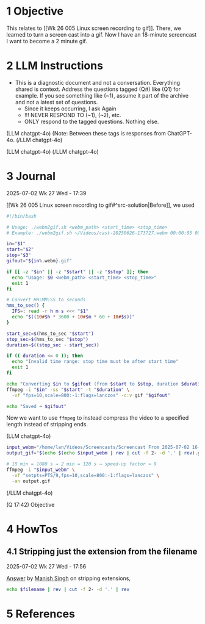 
# 1 Objective

This relates to [[Wk 26 005 Linux screen recording to gif]]. There, we learned to turn a screen cast into a gif. Now I have an 18-minute screencast I want to become a 2 minute gif.


# 2 LLM Instructions
- This is a diagnostic document and not a conversation. Everything shared is context. Address the questions tagged (Q#) like (Q1) for example. If you see something like (~1), assume it part of the archive and not a latest set of questions.
	- Since it keeps occurring, I ask Again
	- !!! NEVER RESPOND TO (~1), (~2), etc.
	- ONLY respond to the tagged questions. Nothing else.

(LLM chatgpt-4o)
(Note: Between these tags is responses from ChatGPT-4o.
(/LLM chatgpt-4o)

(LLM chatgpt-4o)
(/LLM chatgpt-4o)

# 3 Journal

2025-07-02 Wk 27 Wed - 17:39

[[Wk 26 005 Linux screen recording to gif#^src-solution|Before]], we used

```sh
#!/bin/bash

# Usage: ./webm2gif.sh <webm_path> <start_time> <stop_time>
# Example: ./webm2gif.sh ~/Videos/cast-20250626-173727.webm 00:00:05 00:00:15

in="$1"
start="$2"
stop="$3"
gifout="${in%.webm}.gif"

if [[ -z "$in" || -z "$start" || -z "$stop" ]]; then
  echo "Usage: $0 <webm_path> <start_time> <stop_time>"
  exit 1
fi

# Convert HH:MM:SS to seconds
hms_to_sec() {
  IFS=: read -r h m s <<< "$1"
  echo "$((10#$h * 3600 + 10#$m * 60 + 10#$s))"
}

start_sec=$(hms_to_sec "$start")
stop_sec=$(hms_to_sec "$stop")
duration=$((stop_sec - start_sec))

if (( duration <= 0 )); then
  echo "Invalid time range: stop time must be after start time"
  exit 1
fi

echo "Converting $in to $gifout (from $start to $stop, duration $duration sec)"
ffmpeg -i "$in" -ss "$start" -t "$duration" \
  -vf "fps=10,scale=800:-1:flags=lanczos" -c:v gif "$gifout"

echo "Saved ➜ $gifout"
```


Now we want to use `ffmpeg` to instead compress the video to a specified length instead of stripping ends. 

(LLM chatgpt-4o)

```sh
input_webm="/home/lan/Videos/Screencasts/Screencast From 2025-07-02 16-49-00.webm"
output_gif="$(echo $(echo $input_webm | rev | cut -f 2- -d '.' | rev).gif)"

# 18 min = 1080 s → 2 min = 120 s ⇒ speed-up factor ≈ 9
ffmpeg -i "$input_webm" \
  -vf "setpts=PTS/9,fps=10,scale=800:-1:flags=lanczos" \
  -an output.gif
```

(/LLM chatgpt-4o)

(Q 17:42) Objective

# 4 HowTos

## 4.1 Stripping just the extension from the filename

2025-07-02 Wk 27 Wed - 17:56

[Answer](<https://stackoverflow.com/a/32584935/6944447>) by [Manish Singh](https://stackoverflow.com/users/518493/manish-singh) on stripping extensions,

```sh
echo $filename | rev | cut -f 2- -d '.' | rev
```



# 5 References

